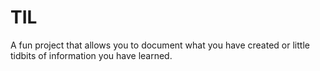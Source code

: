 # TIL

A fun project that allows you to document what you have created or little tidbits of information you have learned.
